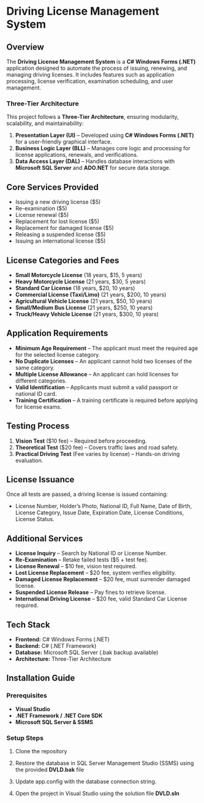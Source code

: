 # Driving License Management System

## Overview
The **Driving License Management System** is a **C# Windows Forms (.NET)** application designed to automate the process of issuing, renewing, and managing driving licenses. It includes features such as application processing, license verification, examination scheduling, and user management.

### Three-Tier Architecture
This project follows a **Three-Tier Architecture**, ensuring modularity, scalability, and maintainability:
1. **Presentation Layer (UI)** – Developed using **C# Windows Forms (.NET)** for a user-friendly graphical interface.
2. **Business Logic Layer (BLL)** – Manages core logic and processing for license applications, renewals, and verifications.
3. **Data Access Layer (DAL)** – Handles database interactions with **Microsoft SQL Server** and **ADO.NET** for secure data storage.

## Core Services Provided
- Issuing a new driving license ($5)
- Re-examination ($5)
- License renewal ($5)
- Replacement for lost license ($5)
- Replacement for damaged license ($5)
- Releasing a suspended license ($5)
- Issuing an international license ($5)

## License Categories and Fees
- **Small Motorcycle License** (18 years, $15, 5 years)
- **Heavy Motorcycle License** (21 years, $30, 5 years)
- **Standard Car License** (18 years, $20, 10 years)
- **Commercial License (Taxi/Limo)** (21 years, $200, 10 years)
- **Agricultural Vehicle License** (21 years, $50, 10 years)
- **Small/Medium Bus License** (21 years, $250, 10 years)
- **Truck/Heavy Vehicle License** (21 years, $300, 10 years)

## Application Requirements
- **Minimum Age Requirement** – The applicant must meet the required age for the selected license category.
- **No Duplicate Licenses** – An applicant cannot hold two licenses of the same category.
- **Multiple License Allowance** – An applicant can hold licenses for different categories.
- **Valid Identification** – Applicants must submit a valid passport or national ID card.
- **Training Certification** – A training certificate is required before applying for license exams.

## Testing Process
1. **Vision Test** ($10 fee) – Required before proceeding.
2. **Theoretical Test** ($20 fee) – Covers traffic laws and road safety.
3. **Practical Driving Test** (Fee varies by license) – Hands-on driving evaluation.

## License Issuance
Once all tests are passed, a driving license is issued containing:
- License Number, Holder’s Photo, National ID, Full Name, Date of Birth, License Category, Issue Date, Expiration Date, License Conditions, License Status.

## Additional Services
- **License Inquiry** – Search by National ID or License Number.
- **Re-Examination** – Retake failed tests ($5 + test fee).
- **License Renewal** – $10 fee, vision test required.
- **Lost License Replacement** – $20 fee, system verifies eligibility.
- **Damaged License Replacement** – $20 fee, must surrender damaged license.
- **Suspended License Release** – Pay fines to retrieve license.
- **International Driving License** – $20 fee, valid Standard Car License required.

## Tech Stack
- **Frontend:** C# Windows Forms (.NET)
- **Backend:** C# (.NET Framework)
- **Database:** Microsoft SQL Server (.bak backup available)
- **Architecture:** Three-Tier Architecture

## Installation Guide
### Prerequisites
- **Visual Studio**
- **.NET Framework / .NET Core SDK**
- **Microsoft SQL Server & SSMS**

### Setup Steps
1. Clone the repository
  
2. Restore the database in SQL Server Management Studio (SSMS) using the provided **DVLD.bak** file

3. Update app.config with the database connection string.

4. Open the project in Visual Studio using the solution file **DVLD.sln**

